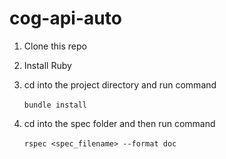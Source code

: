 # cog-api-auto


1) Clone this repo<br />  

2) Install Ruby<br /> 

3) cd into the project directory and run command<br />   
`bundle install`

4) cd into the spec folder and then run command<br />   
`rspec <spec_filename> --format doc`
